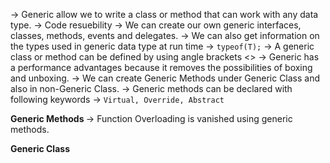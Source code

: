 -> Generic allow we to write a class or method that can work with any data type.
-> Code resuebility
-> We can create our own generic interfaces,  classes, methods, events and delegates.
-> We can also get information on the types used in generic data type at run time -> `typeof(T);`
-> A generic class or method can be defined by using angle brackets <>
-> Generic has a performance advantages because it removes the possibilities of boxing and unboxing. 
-> We can create Generic Methods under Generic Class and also in non-Generic Class.
-> Generic methods can be declared with following keywords -> `Virtual, Override, Abstract`

<b> Generic Methods </b>
-> Function Overloading is vanished using generic methods.

<b>Generic Class </b>

